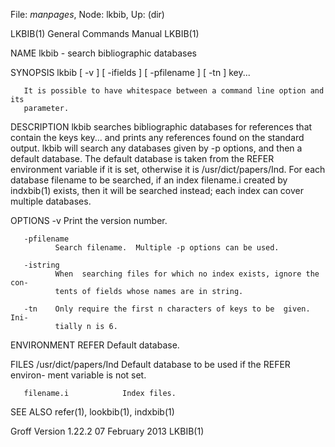 File: *manpages*,  Node: lkbib,  Up: (dir)

LKBIB(1)                    General Commands Manual                   LKBIB(1)



NAME
       lkbib - search bibliographic databases

SYNOPSIS
       lkbib [ -v ] [ -ifields ] [ -pfilename ] [ -tn ] key...

       It is possible to have whitespace between a command line option and its
       parameter.

DESCRIPTION
       lkbib searches bibliographic databases for references that contain  the
       keys  key...  and  prints  any references found on the standard output.
       lkbib will search any databases given by -p options, and then a default
       database.   The  default  database  is taken from the REFER environment
       variable if it is set, otherwise it is /usr/dict/papers/Ind.  For  each
       database  filename  to  be  searched, if an index filename.i created by
       indxbib(1) exists, then it will be searched  instead;  each  index  can
       cover multiple databases.

OPTIONS
       -v     Print the version number.

       -pfilename
              Search filename.  Multiple -p options can be used.

       -istring
              When  searching files for which no index exists, ignore the con-
              tents of fields whose names are in string.

       -tn    Only require the first n characters of keys to be  given.   Ini-
              tially n is 6.

ENVIRONMENT
       REFER  Default database.

FILES
       /usr/dict/papers/Ind  Default database to be used if the REFER environ-
                             ment variable is not set.

       filename.i            Index files.

SEE ALSO
       refer(1), lookbib(1), indxbib(1)



Groff Version 1.22.2           07 February 2013                       LKBIB(1)
